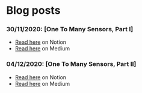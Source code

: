 # Blog posts

### 30/11/2020: [One To Many Sensors, Part I]

- [Read here](https://www.notion.so/tangramvision/One-to-many-Sensor-Trouble-Part-1-1af54e44210f4ccca4a4a4c697587ccf) on Notion
- [Read here](https://medium.com/tangram-visions/one-to-many-sensor-trouble-part-1-def3ade7cdfa) on Medium

### 04/12/2020: [One To Many Sensors, Part II]

- [Read here](https://www.notion.so/tangramvision/One-to-many-Sensor-Trouble-Part-2-5ca510acad5f4812a84fd36509a12471) on Notion
- [Read here]() on Medium
